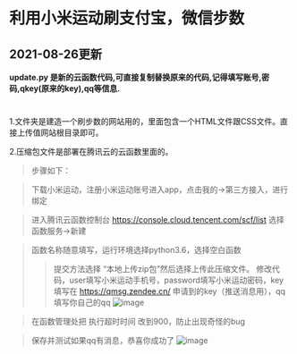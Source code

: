 **利用小米运动刷支付宝，微信步数**
===================================
2021-08-26更新
--------------
**update.py 是新的云函数代码,可直接复制替换原来的代码,记得填写账号,密码,qkey(原来的key),qq等信息.** 
#


1.文件夹是建造一个刷步数的网站用的，里面包含一个HTML文件跟CSS文件。直接上传值网站根目录即可。


2.压缩包文件是部署在腾讯云的云函数里面的。
>步骤如下：

>下载小米运动，注册小米运动账号进入app，点击我的→第三方接入，进行绑定

>进入腾讯云函数控制台 https://console.cloud.tencent.com/scf/list 选择函数服务→新建

>函数名称随意填写，运行环境选择python3.6，选择空白函数
>>提交方法选择 “本地上传zip包”然后选择上传此压缩文件。
>>修改代码，user填写小米运动手机号，password填写小米运动密码，key填写在 https://qmsg.zendee.cn/ 申请到的key（推送消息用），qq填写你自己的qq
![image](https://user-images.githubusercontent.com/57285504/114186338-3e73eb00-9936-11eb-90d3-f48871e0f4cc.png)

>在函数管理处把 执行超时时间 改到900，防止出现奇怪的bug

>保存并测试如果qq有消息，恭喜你成功了
![image](https://user-images.githubusercontent.com/57285504/114186519-7bd87880-9936-11eb-8d18-e0e4b9db264c.png)
